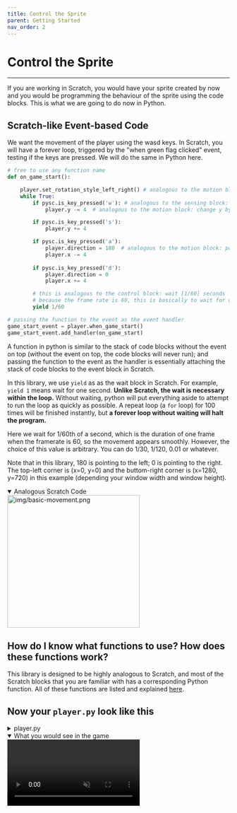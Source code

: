 ```yaml
---
title: Control the Sprite
parent: Getting Started
nav_order: 2
---
```

# Control the Sprite
---
If you are working in Scratch, you would have your sprite created by now and you would be programming the behaviour of the sprite using the code blocks. This is what we are going to do now in Python. 

## Scratch-like Event-based Code
We want the movement of the player using the wasd keys. In Scratch, you will have a forever loop, triggered by the "when green flag clicked" event, testing if the keys are pressed. We will do the same in Python here. 

```python
# free to use any function name
def on_game_start():

    player.set_rotation_style_left_right() # analogous to the motion block: 'set rotation style [left-right]'
    while True:
        if pysc.is_key_pressed('w'): # analogous to the sensing block: 'key [w] pressed'
            player.y -= 4  # analogous to the motion block: change y by [-4]

        if pysc.is_key_pressed('s'):
            player.y += 4

        if pysc.is_key_pressed('a'):
            player.direction = 180  # analogous to the motion block: point in direction [180]
            player.x -= 4
            
        if pysc.is_key_pressed('d'):
            player.direction = 0
            player.x += 4

        # this is analogous to the control block: wait [1/60] seconds
        # because the frame rate is 60, this is basically to wait for one frame
        yield 1/60 

# passing the function to the event as the event handler
game_start_event = player.when_game_start()
game_start_event.add_handler(on_game_start)
```
A function in python is similar to the stack of code blocks without the event on top (without the event on top, the code blocks will never run); and passing the function to the event as the handler is essentially attaching the stack of code blocks to the event block in Scratch. 

In this library, we use `yield` as as the wait block in Scratch. For example, `yield 1` means wait for one second. **Unlike Scratch, the wait is necessary within the loop.** Without waiting, python will put everything aside 
to attempt to run the loop as quickly as possible. A repeat loop (a `for` loop) for 100 times will be finished instantly, but **a forever loop without waiting will halt the program.** 

Here we wait for 1/60th of a second, which is the duration of one frame when the framerate is 60, so the movement appears smoothly. However, the choice of this value is arbitrary. You can do 1/30, 1/120, 0.01 or whatever. 

Note that in this library, 180 is pointing to the left; 0 is pointing to the right. The top-left corner is (x=0, y=0) and the buttom-right corner is (x=1280, y=720) in this example (depending your window width and window height).


<details open markdown="block">
  <summary>
    Analogous Scratch Code
  </summary>
  <img src="{{ site.cdn_url }}img/basic-movement.png" alt="img/basic-movement.png" width="300"/>
  
</details>


## How do I know what functions to use? How does these functions work? 
This library is designed to be highly analogous to Scratch, and most of the Scratch blocks that you are familiar with has a corresponding Python function. All of these functions are listed and explained [here](../corresponding-scratch-functionalities/). 


## Now your `player.py` look like this

<details markdown="block">
  <summary>
    player.py
  </summary>



```python
import pyscratch as pysc


player = pysc.create_single_costume_sprite("assets/player-fish.png")

# free to use any function name
def on_game_start():

    player.set_rotation_style_left_right() # analogous to the motion block: 'set rotation style [left-right]'
    while True:
        if pysc.is_key_pressed('w'): # analogous to the sensing block: 'key [w] pressed'
            player.y -= 4  # analogous to the motion block: change y by [-4]

        if pysc.is_key_pressed('s'):
            player.y += 4

        if pysc.is_key_pressed('a'):
            player.direction = 180  # analogous to the motion block: point in direction [180]
            player.x -= 4
            
        if pysc.is_key_pressed('d'):
            player.direction = 0
            player.x += 4

        yield 1/60 

        
# passing the function to the event as the event handler
game_start_event = player.when_game_start()
game_start_event.add_handler(on_game_start)

# or shorter: 
# player.when_game_start().add_handler(on_game_start)


```

</details>
<details open markdown="block">
  <summary>
    What you would see in the game
  </summary>
  <video autoplay loop muted playsinline style="max-width: 100%;">
    <source src="{{ site.cdn_url }}vid/controlling.mp4" type="video/mp4">
    Your browser does not support the video tag.
    </video>    
</details>